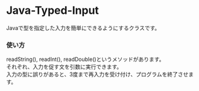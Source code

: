 # Java-Typed-Input
Javaで型を指定した入力を簡単にできるようにするクラスです。

### 使い方
readString(), readInt(), readDouble()というメソッドがあります。  
それぞれ、入力を促す文を引数に実行できます。  
入力の型に誤りがあると、3度まで再入力を受け付け、プログラムを終了させます。  